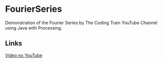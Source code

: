 # FourierSeries
Demonstration of the Fourier Series by The Coding Train YouTube Channel using Java with Processing.

## Links
[Vídeo no YouTube](https://www.youtube.com/watch?v=Mm2eYfj0SgA&ab_channel=TheCodingTrain)
